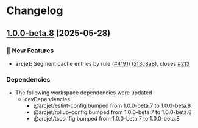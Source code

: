 # Changelog

## [1.0.0-beta.8](https://github.com/arcjet/arcjet-js/compare/v1.0.0-beta.7...@arcjet/cache-v1.0.0-beta.8) (2025-05-28)


### 🚀 New Features

* **arcjet:** Segment cache entries by rule ([#4191](https://github.com/arcjet/arcjet-js/issues/4191)) ([2f3c8a8](https://github.com/arcjet/arcjet-js/commit/2f3c8a81bed27608638a8e4a0bfacf3e151b5e8c)), closes [#213](https://github.com/arcjet/arcjet-js/issues/213)


### Dependencies

* The following workspace dependencies were updated
  * devDependencies
    * @arcjet/eslint-config bumped from 1.0.0-beta.7 to 1.0.0-beta.8
    * @arcjet/rollup-config bumped from 1.0.0-beta.7 to 1.0.0-beta.8
    * @arcjet/tsconfig bumped from 1.0.0-beta.7 to 1.0.0-beta.8
